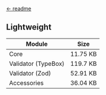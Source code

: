 [← readme](https://github.com/azurystudio/cheetah#readme)

## Lightweight

| Module | Size |
| --- | --- |
| Core | 11.75 KB |
| Validator (TypeBox) | 119.7 KB |
| Validator (Zod) | 52.91 KB |
| Accessories | 36.04 KB |
